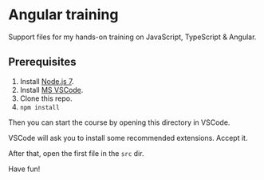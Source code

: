 # Angular training

Support files for my hands-on training on JavaScript, TypeScript & Angular.

## Prerequisites
1. Install [Node.js 7](https://nodejs.org/en/download/current/).
1. Install [MS VSCode](https://code.visualstudio.com/Download).
1. Clone this repo.
1. `npm install`

Then you can start the course by opening this directory in VSCode.

VSCode will ask you to install some recommended extensions. Accept it.

After that, open the first file in the `src` dir.

Have fun!